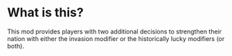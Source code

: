 # What is this?
This mod provides players with two additional decisions to strengthen their nation with either the invasion modifier or the historically lucky modifiers (or both).
